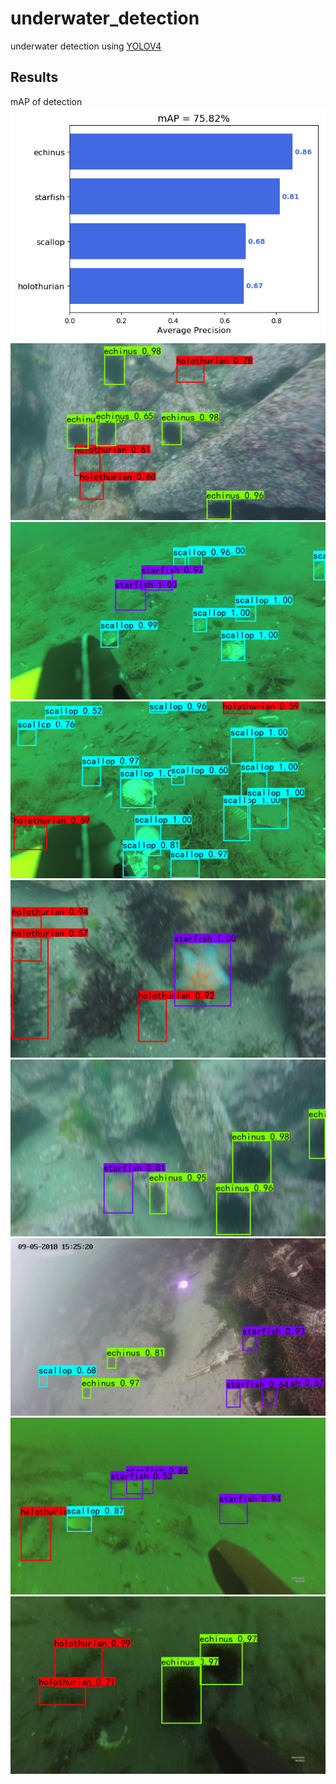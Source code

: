 # underwater_detection
underwater detection using [YOLOV4](https://arxiv.org/pdf/2004.10934.pdf)

## Results
mAP of detection <br>
![image](https://github.com/MonkeyKing-KK/underwater_detection/blob/master/results/mAP.png)
![image](https://github.com/MonkeyKing-KK/underwater_detection/blob/master/results/000001.jpg)
![image](https://github.com/MonkeyKing-KK/underwater_detection/blob/master/results/000262.jpg)
![image](https://github.com/MonkeyKing-KK/underwater_detection/blob/master/results/000279.jpg)
![image](https://github.com/MonkeyKing-KK/underwater_detection/blob/master/results/000021.jpg)
![image](https://github.com/MonkeyKing-KK/underwater_detection/blob/master/results/000022.jpg)
![image](https://github.com/MonkeyKing-KK/underwater_detection/blob/master/results/000066.jpg)
![image](https://github.com/MonkeyKing-KK/underwater_detection/blob/master/results/000115.jpg)
![image](https://github.com/MonkeyKing-KK/underwater_detection/blob/master/results/000164.jpg)
